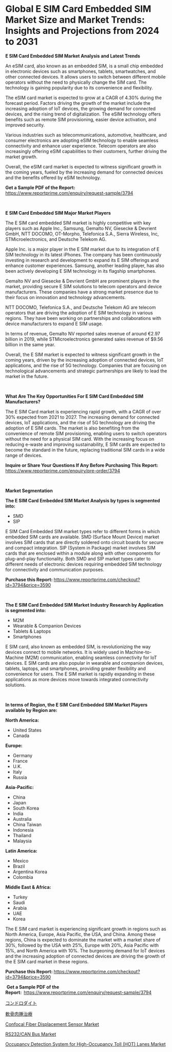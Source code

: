 <p><h1>Global E SIM Card Embedded SIM Market Size and Market Trends: Insights and Projections from 2024 to 2031</h1></p><p><strong>E SIM Card Embedded SIM Market Analysis and Latest Trends</strong></p>
<p><p>An eSIM card, also known as an embedded SIM, is a small chip embedded in electronic devices such as smartphones, tablets, smartwatches, and other connected devices. It allows users to switch between different mobile operators without the need to physically change the SIM card. The technology is gaining popularity due to its convenience and flexibility.</p><p>The eSIM card market is expected to grow at a CAGR of 4.30% during the forecast period. Factors driving the growth of the market include the increasing adoption of IoT devices, the growing demand for connected devices, and the rising trend of digitalization. The eSIM technology offers benefits such as remote SIM provisioning, easier device activation, and improved security.</p><p>Various industries such as telecommunications, automotive, healthcare, and consumer electronics are adopting eSIM technology to enable seamless connectivity and enhance user experience. Telecom operators are also increasingly offering eSIM capabilities to their customers, further driving the market growth.</p><p>Overall, the eSIM card market is expected to witness significant growth in the coming years, fueled by the increasing demand for connected devices and the benefits offered by eSIM technology.</p></p>
<p><strong>Get a Sample PDF of the Report:&nbsp;</strong> <a href="https://www.reportprime.com/enquiry/request-sample/3794">https://www.reportprime.com/enquiry/request-sample/3794</a></p>
<p>&nbsp;</p>
<p><strong>E SIM Card Embedded SIM Major Market Players</strong></p>
<p><p>The E SIM card embedded SIM market is highly competitive with key players such as Apple Inc., Samsung, Gemalto NV, Giesecke & Devrient GmbH, NTT DOCOMO, OT-Morpho, Telefonica S.A., Sierra Wireless, Inc, STMicroelectronics, and Deutsche Telekom AG.</p><p>Apple Inc. is a major player in the E SIM market due to its integration of E SIM technology in its latest iPhones. The company has been continuously investing in research and development to expand its E SIM offerings and enhance customer experiences. Samsung, another leading player, has also been actively developing E SIM technology in its flagship smartphones.</p><p>Gemalto NV and Giesecke & Devrient GmbH are prominent players in the market, providing secure E SIM solutions to telecom operators and device manufacturers. These companies have a strong market presence due to their focus on innovation and technology advancements.</p><p>NTT DOCOMO, Telefonica S.A., and Deutsche Telekom AG are telecom operators that are driving the adoption of E SIM technology in various regions. They have been working on partnerships and collaborations with device manufacturers to expand E SIM usage.</p><p>In terms of revenue, Gemalto NV reported sales revenue of around €2.97 billion in 2019, while STMicroelectronics generated sales revenue of $9.56 billion in the same year.</p><p>Overall, the E SIM market is expected to witness significant growth in the coming years, driven by the increasing adoption of connected devices, IoT applications, and the rise of 5G technology. Companies that are focusing on technological advancements and strategic partnerships are likely to lead the market in the future.</p></p>
<p>&nbsp;</p>
<p><strong>What Are The Key Opportunities For E SIM Card Embedded SIM Manufacturers?</strong></p>
<p><p>The E SIM Card market is experiencing rapid growth, with a CAGR of over 30% expected from 2021 to 2027. The increasing demand for connected devices, IoT applications, and the rise of 5G technology are driving the adoption of E SIM cards. The market is also benefiting from the convenience of remote SIM provisioning, enabling users to switch operators without the need for a physical SIM card. With the increasing focus on reducing e-waste and improving sustainability, E SIM cards are expected to become the standard in the future, replacing traditional SIM cards in a wide range of devices.</p></p>
<p><strong>Inquire or Share Your Questions If Any Before Purchasing This Report:</strong> <a href="https://www.reportprime.com/enquiry/pre-order/3794">https://www.reportprime.com/enquiry/pre-order/3794</a></p>
<p>&nbsp;</p>
<p><strong>Market Segmentation</strong></p>
<p><strong>The E SIM Card Embedded SIM Market Analysis by types is segmented into:</strong></p>
<p><ul><li>SMD</li><li>SIP</li></ul></p>
<p><p>E SIM Card Embedded SIM market types refer to different forms in which embedded SIM cards are available. SMD (Surface Mount Device) market involves SIM cards that are directly soldered onto circuit boards for secure and compact integration. SIP (System in Package) market involves SIM cards that are enclosed within a module along with other components for plug-and-play functionality. Both SMD and SIP market types cater to different needs of electronic devices requiring embedded SIM technology for connectivity and communication purposes.</p></p>
<p><strong>Purchase this Report:&nbsp;</strong><a href="https://www.reportprime.com/checkout?id=3794&price=3590">https://www.reportprime.com/checkout?id=3794&price=3590</a></p>
<p>&nbsp;</p>
<p><strong>The E SIM Card Embedded SIM Market Industry Research by Application is segmented into:</strong></p>
<p><ul><li>M2M</li><li>Wearable & Companion Devices</li><li>Tablets & Laptops</li><li>Smartphones</li></ul></p>
<p><p>E SIM card, also known as embedded SIM, is revolutionizing the way devices connect to mobile networks. It is widely used in Machine-to-Machine (M2M) communication, enabling seamless connectivity for IoT devices. E SIM cards are also popular in wearable and companion devices, tablets, laptops, and smartphones, providing greater flexibility and convenience for users. The E SIM market is rapidly expanding in these applications as more devices move towards integrated connectivity solutions.</p></p>
<p>&nbsp;</p>
<p><strong>In terms of Region, the E SIM Card Embedded SIM Market Players available by Region are:</strong></p>
<p>
    <p> <strong> North America: </strong>
        <ul>
            <li>United States</li>
            <li>Canada</li>
        </ul>
        </p> 
    <p> <strong> Europe: </strong>
        <ul>
            <li>Germany</li>
            <li>France</li>
            <li>U.K.</li>
            <li>Italy</li>
            <li>Russia</li>
        </ul>
        </p> 
    <p> <strong> Asia-Pacific: </strong>
        <ul>
            <li>China</li>
            <li>Japan</li>
            <li>South Korea</li>
            <li>India</li>
            <li>Australia</li>
            <li>China Taiwan</li>
            <li>Indonesia</li>
            <li>Thailand</li>
            <li>Malaysia</li>
        </ul>
        </p> 
    <p> <strong> Latin America: </strong>
        <ul>
            <li>Mexico</li>
            <li>Brazil</li>
            <li>Argentina Korea</li>
            <li>Colombia</li>
        </ul>
        </p> 
    <p> <strong> Middle East & Africa: </strong>
        <ul>
            <li>Turkey</li>
            <li>Saudi</li>
            <li>Arabia</li>
            <li>UAE</li>
            <li>Korea</li>
        </ul>
    </p>
    </p>
<p><p>The E SIM card market is experiencing significant growth in regions such as North America, Europe, Asia Pacific, the USA, and China. Among these regions, China is expected to dominate the market with a market share of 30%, followed by the USA with 25%, Europe with 20%, Asia Pacific with 15%, and North America with 10%. The burgeoning demand for IoT devices and the increasing adoption of connected devices are driving the growth of the E SIM card market in these regions.</p></p>
<p><strong>Purchase this Report: </strong><a href="https://www.reportprime.com/checkout?id=3794&price=3590">https://www.reportprime.com/checkout?id=3794&price=3590</a></p>
<p>&nbsp;<strong>Get a Sample PDF of the Report:&nbsp;&nbsp;</strong><a href="https://www.reportprime.com/enquiry/request-sample/3794">https://www.reportprime.com/enquiry/request-sample/3794</a></p>
<p><strong></strong></p>
<p><p><a href="https://github.com/qwpelcjko9242629/Market-Research-Report-List-1/blob/main/361437814678.md">コンドロダイト</a></p><p><a href="https://github.com/gfggqjbfys368009/Market-Research-Report-List-1/blob/main/745513914679.md">軟骨肉腫治療</a></p><p><a href="https://github.com/eeaveuhhh/Market-Research-Report-List-2/blob/main/confocal-fiber-displacement-sensor-market.md">Confocal Fiber Displacement Sensor Market</a></p><p><a href="https://issuu.com/reportprime-2/docs/rs232can-bus-market-size-2030.pptx">RS232/CAN Bus Market</a></p><p><a href="https://issuu.com/reportprime-2/docs/occupancy-detection-system-for-high-occupancy-toll">Occupancy Detection System for High-Occupancy Toll (HOT) Lanes Market</a></p></p>